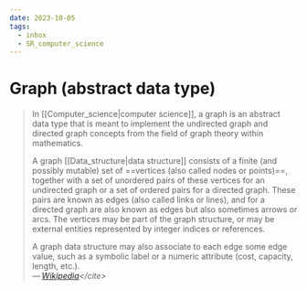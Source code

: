 ```yaml
---
date: 2023-10-05
tags:
  - inbox
  - SR_computer_science
---
```


# Graph (abstract data type)

> In [[Computer_science|computer science]], a graph is an abstract data type
> that is meant to implement the undirected graph and directed graph concepts
> from the field of graph theory within mathematics.
>
> A graph [[Data_structure|data structure]] consists of a finite (and possibly
> mutable) set of ==vertices (also called nodes or points)==, together with a
> set of unordered pairs of these vertices for an undirected graph or a set of
> ordered pairs for a directed graph. These pairs are known as edges (also
> called links or lines), and for a directed graph are also known as edges but
> also sometimes arrows or arcs. The vertices may be part of the graph
> structure, or may be external entities represented by integer indices or
> references.
>
> A graph data structure may also associate to each edge some edge value, such
> as a symbolic label or a numeric attribute (cost, capacity, length, etc.).\
> — <cite>[Wikipedia](https://en.wikipedia.org/wiki/Graph_(abstract_data_type))</cite>
